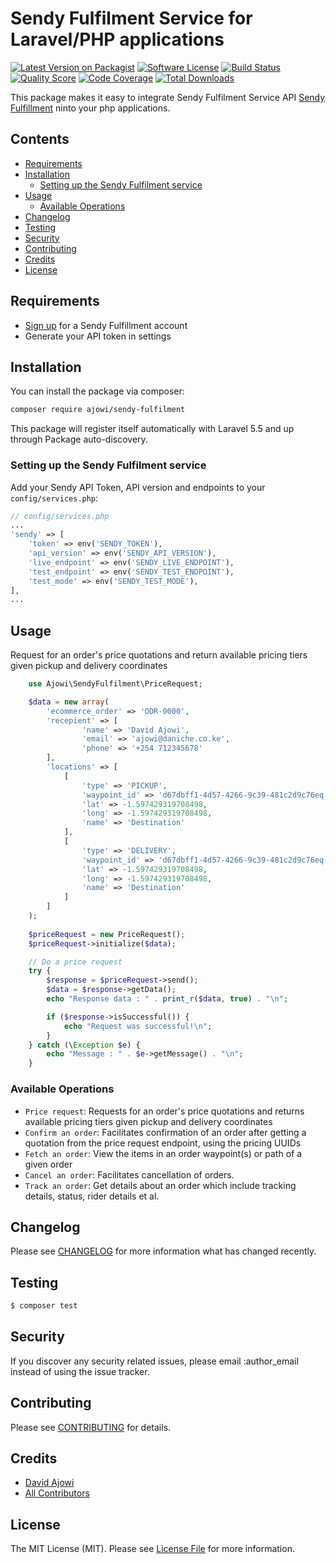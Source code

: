 #  Sendy Fulfilment Service for Laravel/PHP applications

[![Latest Version on Packagist](https://img.shields.io/packagist/v/ajowi/sendy-fulfilment.svg?style=flat-square)](https://packagist.org/packages/ajowi/sendy-fulfilment)
[![Software License](https://img.shields.io/badge/license-MIT-brightgreen.svg?style=flat-square)](LICENSE.md)
[![Build Status](https://img.shields.io/travis/ajowi/sendy-fulfilment/master.svg?style=flat-square)](https://travis-ci.org/ajowi/sendy-fulfilment)
[![Quality Score](https://img.shields.io/scrutinizer/g/ajowi/sendy-fulfilment.svg?style=flat-square)](https://scrutinizer-ci.com/g/ajowi/sendy-fulfilment)
[![Code Coverage](https://img.shields.io/scrutinizer/coverage/g/ajowi/sendy-fulfilment/master.svg?style=flat-square)](https://scrutinizer-ci.com/g/ajowi/sendy-fulfilment/?branch=master)
[![Total Downloads](https://img.shields.io/packagist/dt/ajowi/sendy-fulfilment.svg?style=flat-square)](https://packagist.org/packages/ajowi/sendy-fulfilment)

This package makes it easy to integrate Sendy Fulfilment Service API [Sendy Fulfillment](https://api.sendyit.com/v2/documentation) ninto your php applications.


## Contents

- [Requirements](#requirements)
- [Installation](#installation)
	- [Setting up the Sendy Fulfilment service](#setting-up-the-sendy-fulfilment-service)
- [Usage](#usage)
	- [Available Operations](#available-operations)
- [Changelog](#changelog)
- [Testing](#testing)
- [Security](#security)
- [Contributing](#contributing)
- [Credits](#credits)
- [License](#license)

## Requirements

- [Sign up](https://app.sendyit.com) for a Sendy Fulfillment account
- Generate your API token in settings

## Installation

You can install the package via composer:

``` bash
composer require ajowi/sendy-fulfilment
```

This package will register itself automatically with Laravel 5.5 and up through Package auto-discovery.

### Setting up the Sendy Fulfilment service

Add your Sendy API Token, API version and endpoints to your `config/services.php`:

```php
// config/services.php
...
'sendy' => [
    'token' => env('SENDY_TOKEN'),
    'api_version' => env('SENDY_API_VERSION'),
    'live_endpoint' => env('SENDY_LIVE_ENDPOINT'),
    'test_endpoint' => env('SENDY_TEST_ENDPOINT'),
    'test_mode' => env('SENDY_TEST_MODE'),
],
...
```

## Usage

Request for an order's price quotations and return available pricing tiers given pickup and delivery coordinates
``` php
    use Ajowi\SendyFulfilment\PriceRequest;

    $data = new array(
        'ecommerce_order' => 'ODR-0000',
        'recepient' => [
                'name' => 'David Ajowi',
                'email' => 'ajowi@daniche.co.ke',
                'phone' => '+254 712345678'
        ],
        'locations' => [
            [
                'type' => 'PICKUP',
                'waypoint_id' => 'd67dbff1-4d57-4266-9c39-481c2d9c76eq',
                'lat' => -1.597429319708498,
                'long' => -1.597429319708498,
                'name' => 'Destination'
            ],
            [
                'type' => 'DELIVERY',
                'waypoint_id' => 'd67dbff1-4d57-4266-9c39-481c2d9c76eq',
                'lat' => -1.597429319708498,
                'long' => -1.597429319708498,
                'name' => 'Destination'
            ]
        ]
    );
    
    $priceRequest = new PriceRequest();
    $priceRequest->initialize($data);

    // Do a price request
    try {
        $response = $priceRequest->send();
        $data = $response->getData();
        echo "Response data : " . print_r($data, true) . "\n";

        if ($response->isSuccessful()) {
            echo "Request was successful!\n";
        }
    } catch (\Exception $e) {
        echo "Message : " . $e->getMessage() . "\n";
    }

```
### Available Operations

- `Price request`: Requests for an order's price quotations and returns available pricing tiers given pickup and delivery coordinates
- `Confirm an order`: Facilitates confirmation of an order after getting a quotation from the price request endpoint, using the pricing UUIDs
- `Fetch an order`: View the items in an order waypoint(s) or path of a given order
- `Cancel an order`: Facilitates cancellation of orders.
- `Track an order`: Get details about an order which include tracking details, status, rider details et al.

## Changelog

Please see [CHANGELOG](CHANGELOG.md) for more information what has changed recently.

## Testing

``` bash
$ composer test
```

## Security

If you discover any security related issues, please email :author_email instead of using the issue tracker.

## Contributing

Please see [CONTRIBUTING](CONTRIBUTING.md) for details.

## Credits

- [David Ajowi](https://github.com/ajowi)
- [All Contributors](../../contributors)

## License

The MIT License (MIT). Please see [License File](LICENSE.md) for more information.
